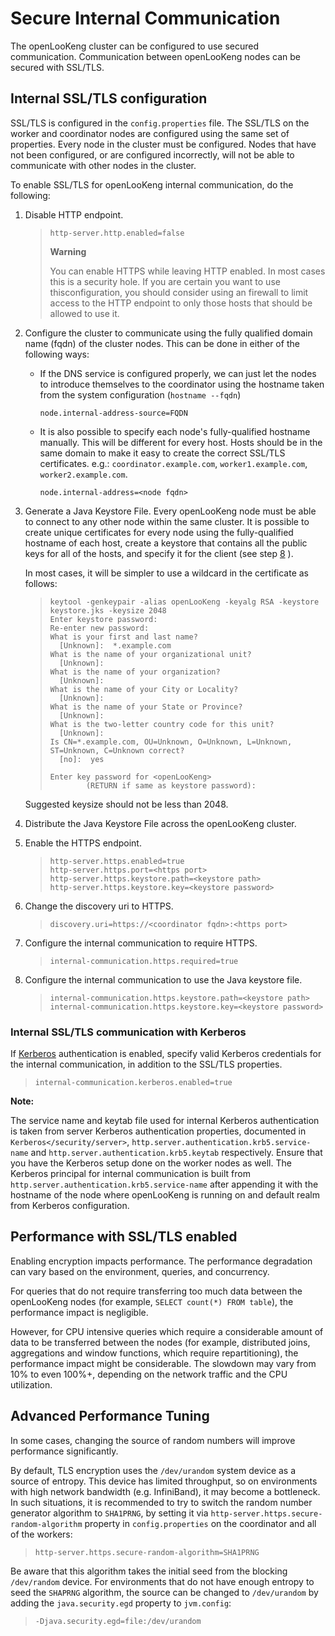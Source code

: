 
Secure Internal Communication
=============================

The openLooKeng cluster can be configured to use secured communication.  Communication between openLooKeng nodes can be secured with SSL/TLS.

Internal SSL/TLS configuration
------------------------------

SSL/TLS is configured in the `config.properties` file. The SSL/TLS on the worker and coordinator nodes are configured using the same set of properties. Every node in the cluster must be configured. Nodes that
have not been configured, or are configured incorrectly, will not be able to communicate with other nodes in the cluster.

To enable SSL/TLS for openLooKeng internal communication, do the following:

1.  Disable HTTP endpoint.

    > ``` properties
    > http-server.http.enabled=false
    > ```
    > 
    > 
    > **Warning**
    > 
    > You can enable HTTPS while leaving HTTP enabled. In most cases this is a security hole. If you are certain you want to use thisconfiguration, you should consider using an firewall to limit
    > access to the HTTP endpoint to only those hosts that should be allowed to use it.
    
2.  Configure the cluster to communicate using the fully qualified domain name (fqdn) of the cluster nodes. This can be done in either of the following ways:
    
    -   If the DNS service is configured properly, we can just let the nodes to introduce themselves to the coordinator using the hostname taken from the system configuration (`hostname --fqdn`)
    
        ``` properties
        node.internal-address-source=FQDN
        ```
    
    -   It is also possible to specify each node\'s fully-qualified hostname manually. This will be different for every host. Hosts should be in the same domain to make it easy to create the
        correct SSL/TLS certificates. e.g.: `coordinator.example.com`,
        `worker1.example.com`, `worker2.example.com`.
    
        ``` properties
        node.internal-address=<node fqdn>
        ```
    
3.  Generate a Java Keystore File. Every openLooKeng node must be able to connect to any other node within the same cluster. It is possible to create unique certificates for every node using the fully-qualified hostname of each host, create a keystore that contains all the public keys for all of the hosts, and specify it for the client (see step [8](#step08) ). 
    
    In most cases, it will be simpler to use a wildcard in the certificate as follows:
    
    > ``` shell
    > keytool -genkeypair -alias openLooKeng -keyalg RSA -keystore keystore.jks -keysize 2048
    > Enter keystore password:
    > Re-enter new password:
    > What is your first and last name?
    >   [Unknown]:  *.example.com
    > What is the name of your organizational unit?
    >   [Unknown]:
    > What is the name of your organization?
    >   [Unknown]:
    > What is the name of your City or Locality?
    >   [Unknown]:
    > What is the name of your State or Province?
    >   [Unknown]:
    > What is the two-letter country code for this unit?
    >   [Unknown]:
    > Is CN=*.example.com, OU=Unknown, O=Unknown, L=Unknown, ST=Unknown, C=Unknown correct?
    >   [no]:  yes
    >
    > Enter key password for <openLooKeng>
    >         (RETURN if same as keystore password):
    > ```
    Suggested keysize should not be less than 2048.
    
4. Distribute the Java Keystore File across the openLooKeng cluster.

5. Enable the HTTPS endpoint.

   > ``` properties
   > http-server.https.enabled=true
   > http-server.https.port=<https port>
   > http-server.https.keystore.path=<keystore path>
   > http-server.https.keystore.key=<keystore password>
   > ```

6. Change the discovery uri to HTTPS.

   > ``` properties
   > discovery.uri=https://<coordinator fqdn>:<https port>
   > ```

7. Configure the internal communication to require HTTPS.

   > ``` properties
   > internal-communication.https.required=true
   > ```

8. <a name = "step08"></a>Configure the internal communication to use the Java keystore file.

   > ``` properties
   > internal-communication.https.keystore.path=<keystore path>
   > internal-communication.https.keystore.key=<keystore password>
   > ```

### Internal SSL/TLS communication with Kerberos

If [Kerberos](server.md) authentication is enabled, specify valid Kerberos credentials for the internal communication, in addition to the SSL/TLS properties.

> ``` properties
> internal-communication.kerberos.enabled=true
> ```

**Note:**

The service name and keytab file used for internal Kerberos authentication is taken from server Kerberos authentication properties, documented in `Kerberos</security/server>`, `http.server.authentication.krb5.service-name` and `http.server.authentication.krb5.keytab` respectively. Ensure that you have the Kerberos setup done on the worker nodes as well. The Kerberos principal for internal communication is built from `http.server.authentication.krb5.service-name` after appending it with the hostname of the node where openLooKeng is running on and default realm from Kerberos configuration.


Performance with SSL/TLS enabled
--------------------------------

Enabling encryption impacts performance. The performance degradation can vary based on the environment, queries, and concurrency.

For queries that do not require transferring too much data between the openLooKeng nodes (for example, `SELECT count(*) FROM table`), the performance impact is negligible.

However, for CPU intensive queries which require a considerable amount of data to be transferred between the nodes (for example, distributed joins, aggregations and window functions, which require repartitioning), the performance impact might be considerable. The slowdown may vary from 10% to even 100%+, depending on the network traffic and the CPU utilization.

Advanced Performance Tuning
---------------------------

In some cases, changing the source of random numbers will improve performance significantly.

By default, TLS encryption uses the `/dev/urandom` system device as a source of entropy. This device has limited throughput, so on environments with high network bandwidth (e.g. InfiniBand), it may become a bottleneck. In such situations, it is recommended to try to switch the random number generator algorithm to `SHA1PRNG`, by setting it via `http-server.https.secure-random-algorithm` property in `config.properties` on the coordinator and all of the workers:

> ``` properties
> http-server.https.secure-random-algorithm=SHA1PRNG
> ```

Be aware that this algorithm takes the initial seed from the blocking `/dev/random` device. For environments that do not have enough entropy to seed the `SHAPRNG` algorithm, the source can be changed to `/dev/urandom` by adding the `java.security.egd` property to `jvm.config`:

> ``` properties
> -Djava.security.egd=file:/dev/urandom
> ```

